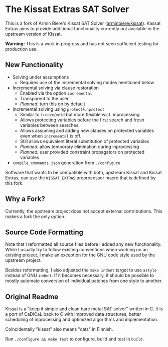 # The Kissat Extras SAT Solver

This is a fork of Armin Biere's Kissat SAT Solver ([arminbiere/kissat]). Kassat
Extras aims to provide additional functionality currently not available in the
upstream version of Kissat.

**Warning:** This is a work in progress and has not seen sufficient testing for
production use.

[arminbiere/kissat]:https://github.com/arminbiere/kissat

## New Functionality

  * Solving under assumptions
    * Requires use of the incremental solving modes mentioned below
  * Incremental solving via clause restoration
    * Enabled via the option `incremental`
    * Transparent to the user
    * _Planned:_ turn this on by default
  * Incremental solving using `protect`/`unprotect`
    * Similar to `freeze`/`meld` but more flexible w.r.t. inprocessing
    * Allows protecting variables before the first search and fresh
      variables between searches.
    * Allows assuming and adding new clauses on protected variables even when
      `incremental` is off.
    * Still allows equivalent literal substitution of protected variables
    * _Planned:_ allow temporary elimination during inprocessing
    * _Planned:_ user provided constraint propagators on protected variables
  * `compile_commands.json` generation from `./configure`

Software that wants to be compatible with both, upstream Kissat and Kissat
Extras, can use the `KISSAT_EXTRAS` preprocessor macro that is defined by this
fork.

## Why a Fork?

Currently, the upstream project does not accept external contributions. This
makes a fork the only option.

## Source Code Formatting

Note that I reformatted all source files before I added any new functionality.
While I usually try to follow existing conventions when working on an existing
project, I make an exception for the GNU code style used by the upstream
project.

Besides reformatting, I also adjusted the `make indent` target to use `astyle`
instead of GNU `indent`. If it becomes necessary, it should be possible to
mostly automate conversion of individual patches from one style to another.

## Original Readme

Kissat is a "keep it simple and clean bare metal SAT solver" written in C.
It is a port of CaDiCaL back to C with improved data structures, better
scheduling of inprocessing and optimized algorithms and implementation.

Coincidentally "kissat" also means "cats" in Finnish.

Run `./configure && make test` to configure, build and test in `build`.
